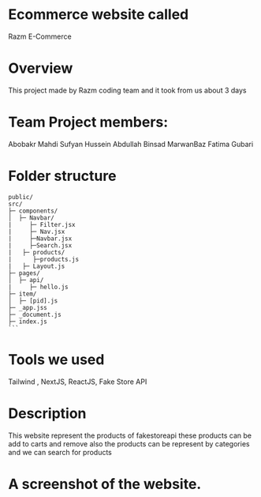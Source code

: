 # Ecommerce website called 
Razm E-Commerce

# Overview
This project made by Razm coding team and it took from us about 3 days 

# Team Project members:
Abobakr Mahdi
Sufyan Hussein
Abdullah Binsad 
MarwanBaz
Fatima Gubari

# Folder structure
    public/
    src/
    ├─ components/
    │  ├─ Navbar/
    |     ├─ Filter.jsx
    |     ├─ Nav.jsx
    |     ├─Navbar.jsx
    |     ├─Search.jsx
    |   ├─ products/
    |      ├─products.js
    |   ├─ Layout.js
    ├─ pages/
    │  ├─ api/
    |     ├─ hello.js
    ├─ item/
    │  ├─ [pid].js
    ├─ _app.jss
    ├─ _document.js
    ├─ index.js
    ```

# Tools we used
Tailwind , NextJS, ReactJS, Fake Store API

# Description
This website represent the products of fakestoreapi these products can be add to carts and remove 
also the products can be represent by categories and we can search for products

# A screenshot of the website.
